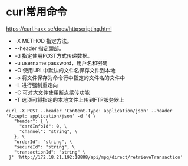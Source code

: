# curl常用命令

https://curl.haxx.se/docs/httpscripting.html


* -X METHOD  指定方法。
* --header 指定頭部。
* -d 指定使用POST方式传递数据。
* -u username:password，用戶名和密碼
* -O 使用URL中默认的文件名保存文件到本地
* -o 将文件保存为命令行中指定的文件名的文件中
* -L 进行强制重定向
* -C 可对大文件使用断点续传功能
* -T 选项可将指定的本地文件上传到FTP服务器上
```
curl -X POST --header 'Content-Type: application/json' --header 'Accept: application/json' -d '{ \ 
   "header": { \ 
     "cardInfoId": 0, \ 
     "channel": "string", \ 
   }, \ 
   "orderId": "string", \ 
   "secureId": "string", \ 
   "transactionId": "string" \ 
 }' 'http://172.18.21.192:18888/api/mpg/direct/retrieveTransaction'
 ```